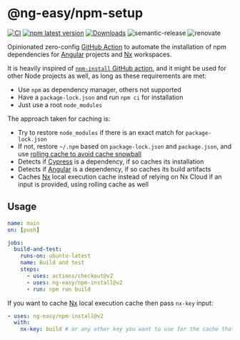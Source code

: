 # @ng-easy/npm-setup

[![CI](https://github.com/ng-easy/platform/actions/workflows/ci.yml/badge.svg)](https://github.com/ng-easy/npm-setup/actions/workflows/ci.yml) [![npm latest version](https://img.shields.io/npm/v/@ng-easy/npm-setup/latest.svg)](https://www.npmjs.com/package/@ng-easy/npm-setup) [![Downloads](https://img.shields.io/npm/dm/@ng-easy/npm-setup)](https://www.npmjs.com/package/@ng-easy/npm-setup) ![semantic-release](https://img.shields.io/badge/%20%20%F0%9F%93%A6%F0%9F%9A%80-semantic--release-e10079.svg) ![renovate](https://img.shields.io/badge/maintaied%20with-renovate-blue?logo=renovatebot)

Opinionated zero-config [GitHub Action](https://github.com/marketplace/actions/npm-setup) to automate the installation of npm dependencies for [Angular](https://angular.io/) projects and [Nx](https://nx.dev/) workspaces.

It is heavily inspired of [`npm-install` GitHub action](https://github.com/bahmutov/npm-install), and it might be used for other Node projects as well, as long as these requirements are met:

- Use `npm` as dependency manager, others not supported
- Have a `package-lock.json` and run `npm ci` for installation
- Just use a root `node_modules`

The approach taken for caching is:

- Try to restore `node_modules` if there is an exact match for `package-lock.json`
- If not, restore `~/.npm` based on `package-lock.json` and `package.json`, and use [rolling cache to avoid cache snowball](https://glebbahmutov.com/blog/do-not-let-npm-cache-snowball/)
- Detects if [Cypress](https://www.cypress.io/) is a dependency, if so caches its installation
- Detects if [Angular](https://angular.io/) is a dependency, if so caches its build artifacts
- Caches [Nx](https://nx.dev/) local execution cache instead of relying on Nx Cloud if an input is provided, using rolling cache as well

## Usage

```yml
name: main
on: [push]

jobs:
  build-and-test:
    runs-on: ubuntu-latest
    name: Build and test
    steps:
      - uses: actions/checkout@v2
      - uses: ng-easy/npm-install@v2
      - run: npm run build
```

If you want to cache [Nx](https://nx.dev/) local execution cache then pass `nx-key` input:

```yml
- uses: ng-easy/npm-install@v2
  with:
    nx-key: build # or any other key you want to use for the cache that uniquely identifies the job in the workflow
```
